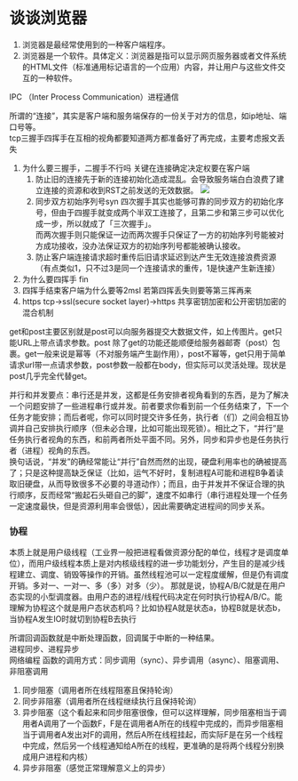 # 谈谈浏览器

1. 浏览器是最经常使用到的一种客户端程序。
2. 浏览器是一个软件。具体定义：浏览器是指可以显示网页服务器或者文件系统的HTML文件（标准通用标记语言的一个应用）内容，并让用户与这些文件交互的一种软件。

IPC （Inter Process Communication）进程通信

所谓的“连接”，其实是客户端和服务端保存的一份关于对方的信息，如ip地址、端口号等。  
tcp三握手四挥手在互相的视角都要知道两方都准备好了再完成，主要考虑报文丢失

1. 为什么要三握手，二握手不行吗 关键在连接确定决定权要在客户端
   1. 防止旧的连接先于新的连接初始化造成混乱。会导致服务端白白浪费了建立连接的资源和收到RST之前发送的无效数据。
![](https://cdn.jsdelivr.net/gh/EuphratesG/myPic@master/browser1.png)
   1. 同步双方初始序列号syn 四次握手其实也能够可靠的同步双方的初始化序号，但由于四握手就变成两个半双工连接了，且第二步和第三步可以优化成一步，所以就成了「三次握手」。  
   而两次握手则只能保证一边而两次握手只保证了一方的初始序列号能被对方成功接收，没办法保证双方的初始序列号都能被确认接收。
   2. 防止客户端连接请求超时重传后旧请求延迟到达产生无效连接浪费资源（有点类似1，只不过3是同一个连接请求的重传，1是快速产生新连接）
1. 为什么要四挥手 fin
2. 四挥手结束客户端为什么要等2msl 若第四挥丢失则要等第三挥再来
3. https tcp->ssl(secure socket layer)->https 共享密钥加密和公开密钥加密的混合机制


get和post主要区别就是post可以向服务器提交大数据文件，如上传图片。get只能URL上带点请求参数。post 除了get的功能还能顺便给服务器邮寄（post）包裹。get一般来说是幂等（不对服务端产生副作用），post不幂等，get只用于简单请求url带一点请求参数，post参数一般都在body，但实际可以灵活处理。现状是post几乎完全代替get。

并行和并发要点：串行还是并发，这都是任务安排者视角看到的东西，是为了解决一个问题安排了一些进程串行或并发。前者要求你看到前一个任务结束了，下一个任务才能安排；而后者呢，你可以同时提交许多任务，执行者（们）之间会相互协调并自己安排执行顺序（但未必合理，比如可能出现死锁）。相比之下，“并行”是任务执行者视角的东西，和前两者所处平面不同。另外，同步和异步也是任务执行者（进程）视角的东西。  
换句话说，“并发”的确经常能让“并行”自然而然的出现，硬盘利用率也的确被提高了；只是这种提高缺乏保证（比如，运气不好时，复制进程A可能和进程B争着读取旧硬盘，从而导致很多不必要的寻道动作）；而且，由于并发并不保证合理的执行顺序，反而经常“搬起石头砸自己的脚”，速度不如串行（串行进程处理一个任务一定速度最快，但是资源利用率会很低），因此需要确定进程间的同步关系。 

### 协程
本质上就是用户级线程（工业界一般把进程看做资源分配的单位，线程才是调度单位），而用户级线程本质上是对内核级线程的进一步功能划分，产生目的是减少线程建立、调度、销毁等操作的开销。虽然线程池可以一定程度缓解，但是仍有调度开销。多对一、一对一、多（多）对多（少）。
那就是说，协程A/B/C就是在用户态实现的小型调度器。由用户态的进程/线程代码决定在何时执行协程A/B/C。能理解为协程这个就是用户态状态机吗？比如协程A就是状态a，协程B就是状态b，当协程A发生IO时就切到协程B去执行

所谓回调函数就是中断处理函数，回调属于中断的一种结果。  
进程同步、进程异步  
网络编程 函数的调用方式：同步调用（sync）、异步调用（async）、阻塞调用、非阻塞调用  

1. 同步阻塞（调用者所在线程阻塞且保持轮询）
2. 同步非阻塞（调用者所在线程继续执行且保持轮询）
3. 异步阻塞（这个看起来和同步阻塞很像，但可以这样理解，同步阻塞相当于调用者A调用了一个函数F，F是在调用者A所在的线程中完成的，而异步阻塞相当于调用者A发出对F的调用，然后A所在线程挂起，而实际F是在另一个线程中完成，然后另一个线程通知给A所在的线程，更准确的是将两个线程分别换成用户进程和内核）
4. 异步非阻塞（感觉正常理解意义上的异步）
